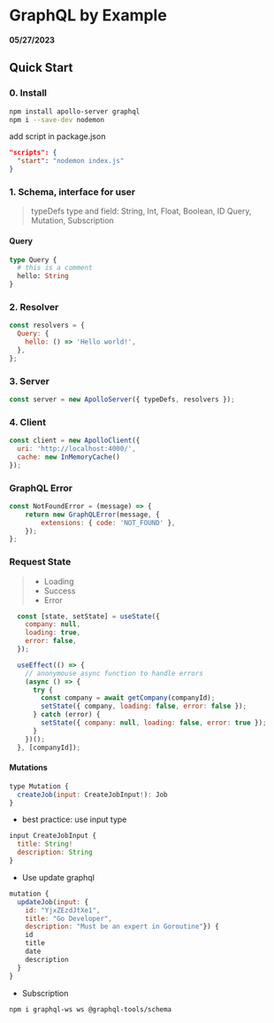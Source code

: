 # GraphQL by Example

**05/27/2023**

## Quick Start

### 0. Install

```bash 
npm install apollo-server graphql
npm i --save-dev nodemon
```
add script in package.json
```json
"scripts": {
  "start": "nodemon index.js"
}
```

### 1. Schema, interface for user
> typeDefs
> type and field: String, Int, Float, Boolean, ID
> Query, Mutation, Subscription

#### Query
```graphql  
type Query {
  # this is a comment
  hello: String
}
```

### 2. Resolver

```javascript
const resolvers = {
  Query: {
    hello: () => 'Hello world!',
  },
};
```

### 3. Server

```javascript
const server = new ApolloServer({ typeDefs, resolvers });
```

### 4. Client

```javascript
const client = new ApolloClient({
  uri: 'http://localhost:4000/',
  cache: new InMemoryCache()
});
```

### GraphQL Error
```javascript
const NotFoundError = (message) => {
	return new GraphQLError(message, {
		extensions: { code: 'NOT_FOUND' },
	});
};
```

### Request State
> - Loading
> - Success
> - Error
```javascript
  const [state, setState] = useState({
    company: null,
    loading: true,
    error: false,
  });

  useEffect(() => {
    // anonymouse async function to handle errors
    (async () => {
      try {
        const company = await getCompany(companyId);
        setState({ company, loading: false, error: false });
      } catch (error) {
        setState({ company: null, loading: false, error: true });
      }
    })();
  }, [companyId]);
```

#### Mutations
```javascript
type Mutation {
  createJob(input: CreateJobInput!): Job
}
```
- best practice: use input type
```javascript
input CreateJobInput {
  title: String!
  description: String
}
```
- Use update graphql
```javascript
mutation {
  updateJob(input: {
    id: "YjxZEzdJtXe1", 
    title: "Go Developer", 
    description: "Must be an expert in Goroutine"}) {
    id
    title
    date
    description
  }
}
```
- Subscription
```sh
npm i graphql-ws ws @graphql-tools/schema
```




[//]: # (These are reference links used in the body of this note and get stripped out when the markdown processor does its job. There is no need to format nicely because it shouldn't be seen. Thanks SO -     http://stackoverflow.com/questions/4823468/store-comments-in-markdown-syntax)
   [Q]: <https://leetcode.cn/problems/shortest-cycle-in-a-graph/>